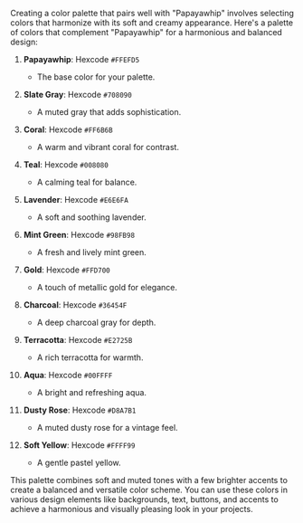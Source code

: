 Creating a color palette that pairs well with "Papayawhip" involves selecting colors that harmonize with its soft and creamy appearance. Here's a palette of colors that complement "Papayawhip" for a harmonious and balanced design:

1. **Papayawhip**: Hexcode `#FFEFD5`

   - The base color for your palette.

2. **Slate Gray**: Hexcode `#708090`

   - A muted gray that adds sophistication.

3. **Coral**: Hexcode `#FF6B6B`

   - A warm and vibrant coral for contrast.

4. **Teal**: Hexcode `#008080`

   - A calming teal for balance.

5. **Lavender**: Hexcode `#E6E6FA`

   - A soft and soothing lavender.

6. **Mint Green**: Hexcode `#98FB98`

   - A fresh and lively mint green.

7. **Gold**: Hexcode `#FFD700`

   - A touch of metallic gold for elegance.

8. **Charcoal**: Hexcode `#36454F`

   - A deep charcoal gray for depth.

9. **Terracotta**: Hexcode `#E2725B`

   - A rich terracotta for warmth.

10. **Aqua**: Hexcode `#00FFFF`

    - A bright and refreshing aqua.

11. **Dusty Rose**: Hexcode `#D8A7B1`

    - A muted dusty rose for a vintage feel.

12. **Soft Yellow**: Hexcode `#FFFF99`
    - A gentle pastel yellow.

This palette combines soft and muted tones with a few brighter accents to create a balanced and versatile color scheme. You can use these colors in various design elements like backgrounds, text, buttons, and accents to achieve a harmonious and visually pleasing look in your projects.
